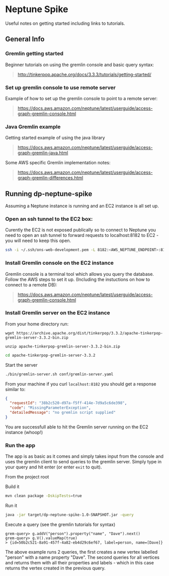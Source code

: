 # Neptune Spike
Useful notes on getting started including links to tutorials.

## General Info
### Gremlin getting started
Beginner tutorials on using the gremlin console and basic query syntax:

> http://tinkerpop.apache.org/docs/3.3.3/tutorials/getting-started/ 

### Set up gremlin console to use remote server
Example of how to set up the gremlin console to point to a remote server:

> https://docs.aws.amazon.com/neptune/latest/userguide/access-graph-gremlin-console.html

### Java Gremlin example
Getting started example of using the java library
> https://docs.aws.amazon.com/neptune/latest/userguide/access-graph-gremlin-java.html

Some AWS specific Gremlin implementation notes:
> https://docs.aws.amazon.com/neptune/latest/userguide/access-graph-gremlin-differences.html


## Running dp-neptune-spike
Assuming a Neptune instance is running and an EC2 instance is all set up.

### Open an ssh tunnel to the EC2 box:
Curently the EC2 is not exposed publically so to connect to Neptune you need to open an ssh tunnel to forward requests
 to localhost:8182 to EC2 - you will need to keep this open. 
```bash
ssh -i ~/.ssh/ons-web-development.pem -L 8182:<AWS_NEPTUNE_ENDPOINT>:8182 ec2-user@<AWS_EC2_PORT>
```

### Install Gremlin console on the EC2 instance
Gremlin console is a terminal tool which allows you query the database. Follow the AWS steps to set it up. (Including
 the instuctions on how to connect to a remote DB):
 
> https://docs.aws.amazon.com/neptune/latest/userguide/access-graph-gremlin-console.html

### Install Gremlin server on the EC2 instance
From your home directory run:
```
wget https://archive.apache.org/dist/tinkerpop/3.3.2/apache-tinkerpop-gremlin-server-3.3.2-bin.zip
```
```
unzip apache-tinkerpop-gremlin-server-3.3.2-bin.zip
```
```bash
cd apache-tinkerpop-gremlin-server-3.3.2
```
Start the server
```bash
./bin/gremlin-server.sh conf/gremlin-server.yaml
```
From your machine if you curl `localhost:8182` you should get a response similar to:
````json
{
  "requestId": "38b2c520-d97a-f5ff-414e-7d9a5c6de398",
  "code": "MissingParameterException",
  "detailedMessage": "no gremlin script supplied"
}
````
You are successfull able to hit the Gremlin server running on the EC2 instance (whoop!)

### Run the app
The app is as basic as it comes and simply takes input from the console and uses the gremlin client to send queries 
to the gremlin server. Simply type in your query and hit enter (or enter `exit` to quit).

From the project root

Build it
```bash
mvn clean package -DskipTests=true 
```

Run it
```bash
java -jar target/dp-neptune-spike-1.0-SNAPSHOT.jar -query
```

Execute a query (see the gremlin tutorials for syntax)
```
grem-query> g.addV("person").property("name", "Dave").next()
grem-query> g.V().valueMap(true)
> {id=50b2c521-8a91-457f-4a82-eb4d29c6ef67, label=person, name=[Dave]}
```
The above example runs 2 queries, the first creates a new vertex labelled "person" with a name property "Dave". The 
second queries for all vertices and returns them with all their properties and labels - which in this case returns 
the vertex created in the previous query.
